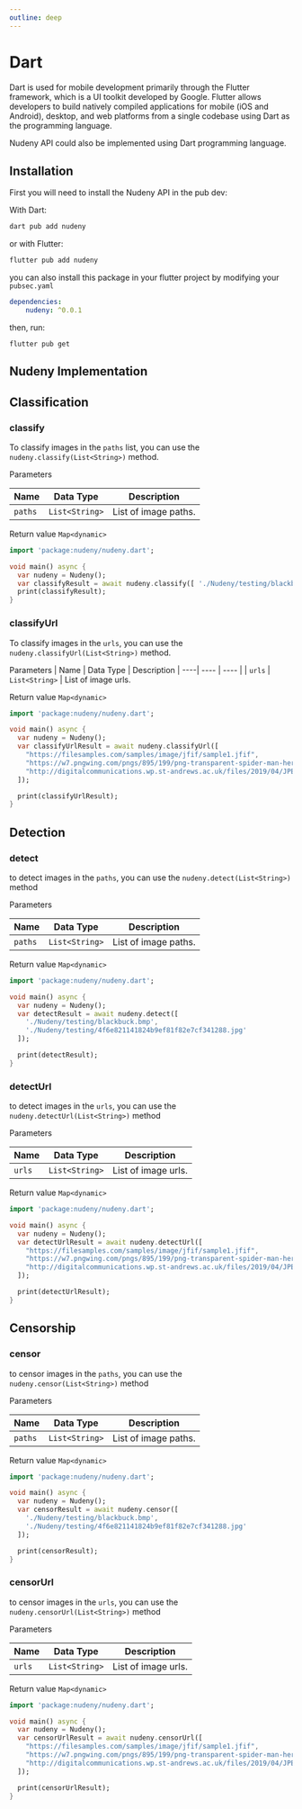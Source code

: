 ```yaml
---
outline: deep
---
```


# Dart

  

Dart is used for mobile development primarily through the Flutter framework, which is a UI toolkit developed by Google. Flutter allows developers to build natively compiled applications for mobile (iOS and Android), desktop, and web platforms from a single codebase using Dart as the programming language.

  

Nudeny API could also be implemented using Dart programming language.

  
  

## Installation

First you will need to install the Nudeny API in the pub dev:

With Dart:

```dart
dart pub add nudeny
```

or with Flutter:
```dart
flutter pub add nudeny
```

you can also install this package in your flutter project by modifying your `pubsec.yaml`

```yaml
dependencies:
    nudeny: ^0.0.1
```

then, run:

```
flutter pub get
```

  

## Nudeny Implementation

## Classification

### classify

To classify images in the `paths` list, you can use the `nudeny.classify(List<String>)` method. 

Parameters

| Name | Data Type | Description
| ----| ---- | ---- |
| `paths` | `List<String>` | List of image paths.

Return value `Map<dynamic>`

```dart
import 'package:nudeny/nudeny.dart'; 

void main() async { 
  var nudeny = Nudeny();
  var classifyResult = await nudeny.classify([ './Nudeny/testing/blackbuck.bmp', './Nudeny/testing/4f6e821141824b9ef81f82e7cf341288.jpg' ]); 
  print(classifyResult);
}
```

### classifyUrl
To classify images in the `urls`, you can use the `nudeny.classifyUrl(List<String>)` method.

Parameters
| Name | Data Type | Description
| ----| ---- | ---- |
| `urls` | `List<String>` | List of image urls.

Return value `Map<dynamic>`
```dart
import 'package:nudeny/nudeny.dart'; 

void main() async { 
  var nudeny = Nudeny();
  var classifyUrlResult = await nudeny.classifyUrl([
    "https://filesamples.com/samples/image/jfif/sample1.jfif",
    "https://w7.pngwing.com/pngs/895/199/png-transparent-spider-man-heroes-download-with-transparent-background-free-thumbnail.png",
    "http://digitalcommunications.wp.st-andrews.ac.uk/files/2019/04/JPEG_compression_Example.jpg"
  ]);

  print(classifyUrlResult);
}
```


  

## Detection

### detect
to detect images in the `paths`, you can use the `nudeny.detect(List<String>)` method

Parameters

| Name | Data Type | Description
| ----| ---- | ---- |
| `paths` | `List<String>` | List of image paths.

Return value `Map<dynamic>`

```dart
import 'package:nudeny/nudeny.dart'; 

void main() async { 
  var nudeny = Nudeny();
  var detectResult = await nudeny.detect([
    './Nudeny/testing/blackbuck.bmp',
    './Nudeny/testing/4f6e821141824b9ef81f82e7cf341288.jpg'
  ]);

  print(detectResult);
}
```
### detectUrl

to detect images in the `urls`, you can use the `nudeny.detectUrl(List<String>)` method

Parameters

| Name | Data Type | Description
| ----| ---- | ---- |
| `urls` | `List<String>` | List of image urls.

Return value `Map<dynamic>`


```dart
import 'package:nudeny/nudeny.dart'; 

void main() async { 
  var nudeny = Nudeny();
  var detectUrlResult = await nudeny.detectUrl([
    "https://filesamples.com/samples/image/jfif/sample1.jfif",
    "https://w7.pngwing.com/pngs/895/199/png-transparent-spider-man-heroes-download-with-transparent-background-free-thumbnail.png",
    "http://digitalcommunications.wp.st-andrews.ac.uk/files/2019/04/JPEG_compression_Example.jpg"
  ]);

  print(detectUrlResult);
}
```
  

## Censorship

### censor

to censor images in the `paths`, you can use the `nudeny.censor(List<String>)` method

Parameters

| Name | Data Type | Description
| ----| ---- | ---- |
| `paths` | `List<String>` | List of image paths.

Return value `Map<dynamic>`

```dart
import 'package:nudeny/nudeny.dart'; 

void main() async { 
  var nudeny = Nudeny();
  var censorResult = await nudeny.censor([
    './Nudeny/testing/blackbuck.bmp',
    './Nudeny/testing/4f6e821141824b9ef81f82e7cf341288.jpg'
  ]);

  print(censorResult);
}
```
### censorUrl

to censor images in the `urls`, you can use the `nudeny.censorUrl(List<String>)` method

Parameters

| Name | Data Type | Description
| ----| ---- | ---- |
| `urls` | `List<String>` | List of image urls.

Return value `Map<dynamic>`

```dart
import 'package:nudeny/nudeny.dart'; 

void main() async { 
  var nudeny = Nudeny();
  var censorUrlResult = await nudeny.censorUrl([
    "https://filesamples.com/samples/image/jfif/sample1.jfif",
    "https://w7.pngwing.com/pngs/895/199/png-transparent-spider-man-heroes-download-with-transparent-background-free-thumbnail.png",
    "http://digitalcommunications.wp.st-andrews.ac.uk/files/2019/04/JPEG_compression_Example.jpg"
  ]);

  print(censorUrlResult);
}
```